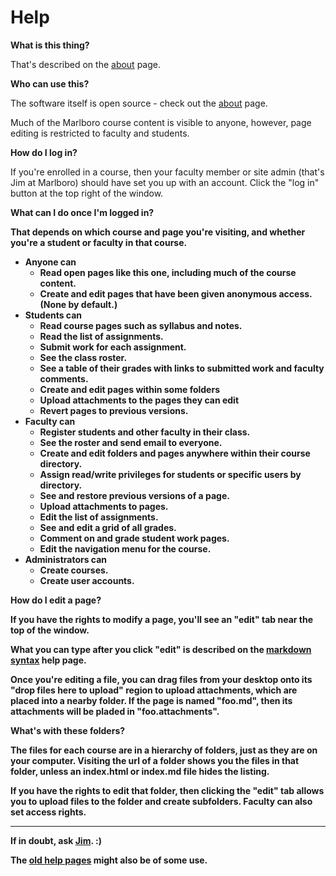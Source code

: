 Help
====

<b>What is this thing?</b>

That's described on the [about](about) page.

<b>Who can use this?</b>

The software itself is open source - check out the [about](about) page.

Much of the Marlboro course content is visible to anyone, however, 
page editing is restricted to faculty and students. 

<b>How do I log in?</b>

If you're enrolled in a course, then your faculty member or site admin
(that's Jim at Marlboro) should have set you up with an account. Click the "log in" 
button at the top right of the window. 

<b>What can I do once I'm logged in?

That depends on which course and page you're visiting, and whether you're 
a student or faculty in that course. 

* Anyone can
  * Read open pages like this one, including much of the course content.
  * Create and edit pages that have been given anonymous access. (None by default.)
* Students can
  * Read course pages such as syllabus and notes.
  * Read the list of assignments.
  * Submit work for each assignment.
  * See the class roster.
  * See a table of their grades with links to submitted work and faculty comments.
  * Create and edit pages within some folders 
  * Upload attachments to the pages they can edit
  * Revert pages to previous versions.
* Faculty can
  * Register students and other faculty in their class.
  * See the roster and send email to everyone.
  * Create and edit folders and pages anywhere within their course directory.
  * Assign read/write privileges for students or specific users by directory. 
  * See and restore previous versions of a page.
  * Upload attachments to pages.
  * Edit the list of assignments.
  * See and edit a grid of all grades.
  * Comment on and grade student work pages.
  * Edit the navigation menu for the course.
* Administrators can
  * Create courses.
  * Create user accounts.

<b>How do I edit a page?</b>

If you have the rights to modify a page, you'll see an "edit" tab 
near the top of the window.

What you can type after you click "edit" is described on the 
[markdown syntax](markdown) help page.

Once you're editing a file, you can drag files from your desktop onto 
its "drop files here to upload" region to upload attachments, which
are placed into a nearby folder. If the page is named "foo.md", 
then its attachments will be pladed in "foo.attachments".

<b>What's with these folders?</b>

The files for each course are in a hierarchy of folders, 
just as they are on your computer. Visiting the url of
a folder shows you the files in that folder, unless
an index.html or index.md file hides the listing.

If you have the rights to edit that folder, then clicking
the "edit" tab allows you to upload files to the folder and
create subfolders. Faculty can also set access rights.

-----------------

If in doubt, ask [Jim](mailto:mahoney@marlboro.edu). :)

The [old help pages](https://cs.marlboro.college/courses/help/) might also be of some use.
